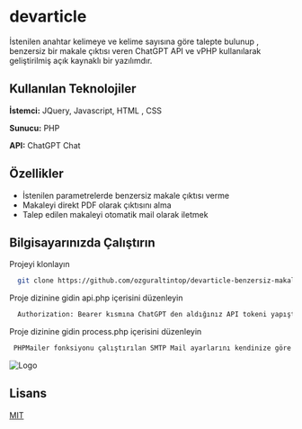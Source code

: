 
# devarticle

İstenilen anahtar kelimeye ve kelime sayısına göre talepte bulunup , benzersiz bir makale çıktısı veren ChatGPT API ve vPHP kullanılarak geliştirilmiş açık kaynaklı bir yazılımdır.



  
## Kullanılan Teknolojiler

**İstemci:** JQuery, Javascript, HTML , CSS

**Sunucu:** PHP 

**API:** ChatGPT Chat 

  

  

  
## Özellikler

- İstenilen parametrelerde benzersiz makale çıktısı verme
- Makaleyi direkt PDF olarak çıktısını alma
- Talep edilen makaleyi otomatik mail olarak iletmek


  
## Bilgisayarınızda Çalıştırın

Projeyi klonlayın

```bash
  git clone https://github.com/ozguraltintop/devarticle-benzersiz-makale-olusturucu.git
```

Proje dizinine gidin api.php içerisini düzenleyin

```bash
  Authorization: Bearer kısmına ChatGPT den aldığınız API tokeni yapıştırın.
```

Proje dizinine gidin process.php içerisini düzenleyin


```bash
 PHPMailer fonksiyonu çalıştırılan SMTP Mail ayarlarını kendinize göre optimize edin.
```



  
![Logo](https://devialt.com/en/images/devialt-logo.png)

    
## Lisans

[MIT](https://choosealicense.com/licenses/mit/)

  
